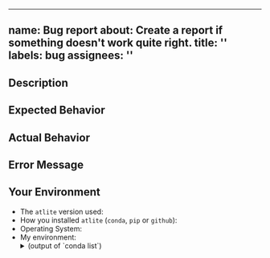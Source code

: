 <!---
SPDX-FileCopyrightText: 2021 The Atlite Authors

SPDX-License-Identifier: CC0-1.0
--->
---
name: Bug report
about: Create a report if something doesn't work quite right.
title: ''
labels: bug
assignees: ''
---

<!-- Provide a general summary of the issue -->

## Description
<!-- Provide a more detailed introduction to the issue itself, and why you consider it to be a bug -->
<!-- If you can, add a minimal example which reproduces the bug -->

## Expected Behavior
<!-- Tell us what should happen -->

## Actual Behavior
<!-- Tell us what goes wrong and happens instead -->

## Error Message
<!-- Paste any terminal output and error message you encounter here to help illustrate the problem -->

## Your Environment
<!-- Include relevant details about the environment you experienced the bug in -->
* The `atlite` version used:
* How you installed `atlite` (`conda`, `pip` or `github`):
* Operating System:
* My environment:
    <details>
      <summary>(output of `conda list`)</summary>
      ```
        <!-- output of `conda list` -->
      ```
    </details>


